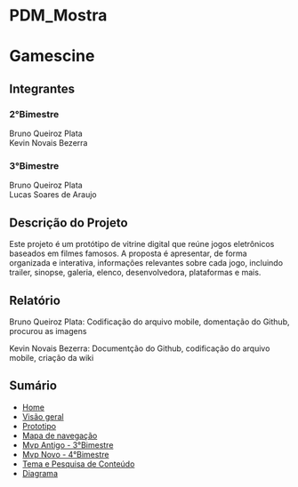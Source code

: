 # PDM_Mostra

<h1>Gamescine</h1>

<h2>Integrantes</h2>
<h3>2°Bimestre</h3>
<p>
  Bruno Queiroz Plata <br>
  Kevin Novais Bezerra
</p>

<h3>3°Bimestre</h3>
<p>
  Bruno Queiroz Plata <br>
  Lucas Soares de Araujo
</p>

<h2>Descrição do Projeto</h2>
<p>
  Este projeto é um protótipo de vitrine digital que reúne jogos eletrônicos baseados em filmes famosos. A proposta é apresentar, de forma organizada e interativa, informações relevantes sobre cada jogo, incluindo trailer, sinopse, galeria, elenco, desenvolvedora, plataformas e mais.
</p>

<h2>Relatório</h2>
Bruno Queiroz Plata: Codificação do arquivo mobile, domentação do Github, procurou as imagens

Kevin Novais Bezerra: Documentção do Github, codificação do arquivo mobile, criação da wiki

## Sumário

- [Home](https://github.com/Bruno616/PDM_Mostra/wiki)
- [Visão geral](https://github.com/Bruno616/PDM_Mostra/wiki/1.-Visao-geral)
- [Prototipo](https://github.com/Bruno616/PDM_Mostra/wiki/2.-Prototipo)
- [Mapa de navegação](https://github.com/Bruno616/PDM_Mostra/wiki/3.-Mapa-de-Navegacao)
- [Mvp Antigo - 3°Bimestre](https://github.com/Bruno616/PDM_Mostra/wiki/4.-Mvp-Antigo-‐-3°Bimestre)
- [Mvp Novo - 4°Bimestre](https://github.com/Bruno616/PDM_Mostra/wiki/5.-Mvp-Novo-‐-4°Bimestre)
- [Tema e Pesquisa de Conteúdo](https://github.com/Bruno616/PDM_Mostra/wiki/6.-Tema-e-Pesquisa-de-conteudo)
- [Diagrama](https://github.com/Bruno616/PDM_Mostra/wiki/7.-Diagrama)
